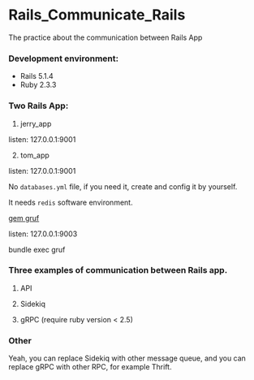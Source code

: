 # Rails_Communicate_Rails

The practice about the communication between Rails App

### Development environment:

+ Rails 5.1.4
+ Ruby 2.3.3

### Two Rails App:

1. jerry_app

listen: 127.0.0.1:9001

2. tom_app

listen: 127.0.0.1:9001

No `databases.yml` file, if you need it, create and config it by yourself.

It needs `redis` software environment.

[gem gruf](https://github.com/bigcommerce/gruf)

listen: 127.0.0.1:9003

bundle exec gruf

### Three examples of communication between Rails app.

1. API

2. Sidekiq

3. gRPC (require ruby version < 2.5)


### Other

Yeah, you can replace Sidekiq with other message queue, and you can replace gRPC with other RPC, for example Thrift.




